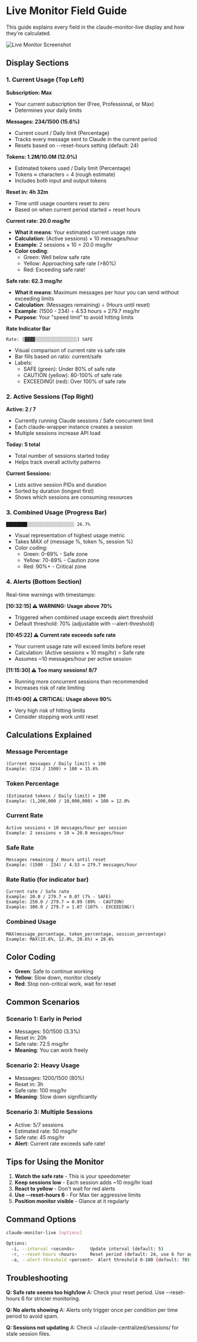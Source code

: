 # Live Monitor Field Guide

This guide explains every field in the claude-monitor-live display and how they're calculated.

![Live Monitor Screenshot](../assets/live-monitor-screenshot.png)

## Display Sections

### 1. Current Usage (Top Left)

**Subscription: Max**
- Your current subscription tier (Free, Professional, or Max)
- Determines your daily limits

**Messages: 234/1500 (15.6%)**
- Current count / Daily limit (Percentage)
- Tracks every message sent to Claude in the current period
- Resets based on --reset-hours setting (default: 24)

**Tokens: 1.2M/10.0M (12.0%)**
- Estimated tokens used / Daily limit (Percentage)
- Tokens ≈ characters ÷ 4 (rough estimate)
- Includes both input and output tokens

**Reset in: 4h 32m**
- Time until usage counters reset to zero
- Based on when current period started + reset hours

**Current rate: 20.0 msg/hr**
- **What it means**: Your estimated current usage rate
- **Calculation**: (Active sessions) × 10 messages/hour
- **Example**: 2 sessions × 10 = 20.0 msg/hr
- **Color coding**:
  - Green: Well below safe rate
  - Yellow: Approaching safe rate (>80%)
  - Red: Exceeding safe rate!

**Safe rate: 62.3 msg/hr**
- **What it means**: Maximum messages per hour you can send without exceeding limits
- **Calculation**: (Messages remaining) ÷ (Hours until reset)
- **Example**: (1500 - 234) ÷ 4.53 hours = 279.7 msg/hr
- **Purpose**: Your "speed limit" to avoid hitting limits

**Rate Indicator Bar**
```
Rate: [▓▓▓▓░░░░░░░░░░░░░░░░] SAFE
```
- Visual comparison of current rate vs safe rate
- Bar fills based on ratio: current/safe
- Labels:
  - SAFE (green): Under 80% of safe rate
  - CAUTION (yellow): 80-100% of safe rate
  - EXCEEDING! (red): Over 100% of safe rate

### 2. Active Sessions (Top Right)

**Active: 2 / 7**
- Currently running Claude sessions / Safe concurrent limit
- Each claude-wrapper instance creates a session
- Multiple sessions increase API load

**Today: 5 total**
- Total number of sessions started today
- Helps track overall activity patterns

**Current Sessions:**
- Lists active session PIDs and duration
- Sorted by duration (longest first)
- Shows which sessions are consuming resources

### 3. Combined Usage (Progress Bar)

```
████████░░░░░░░░░░░░░░░░░░ 26.7%
```

- Visual representation of highest usage metric
- Takes MAX of (message %, token %, session %)
- Color coding:
  - Green: 0-69% - Safe zone
  - Yellow: 70-89% - Caution zone
  - Red: 90%+ - Critical zone

### 4. Alerts (Bottom Section)

Real-time warnings with timestamps:

**[10:32:15] ⚠️  WARNING: Usage above 70%**
- Triggered when combined usage exceeds alert threshold
- Default threshold: 70% (adjustable with --alert-threshold)

**[10:45:22] ⚠️  Current rate exceeds safe rate**
- Your current usage rate will exceed limits before reset
- Calculation: (Active sessions × 10 msg/hr) > Safe rate
- Assumes ~10 messages/hour per active session

**[11:15:30] ⚠️  Too many sessions! 8/7**
- Running more concurrent sessions than recommended
- Increases risk of rate limiting

**[11:45:00] ⚠️  CRITICAL: Usage above 90%**
- Very high risk of hitting limits
- Consider stopping work until reset

## Calculations Explained

### Message Percentage
```
(Current messages / Daily limit) × 100
Example: (234 / 1500) × 100 = 15.6%
```

### Token Percentage
```
(Estimated tokens / Daily limit) × 100
Example: (1,200,000 / 10,000,000) × 100 = 12.0%
```

### Current Rate
```
Active sessions × 10 messages/hour per session
Example: 2 sessions × 10 = 20.0 messages/hour
```

### Safe Rate
```
Messages remaining / Hours until reset
Example: (1500 - 234) / 4.53 = 279.7 messages/hour
```

### Rate Ratio (for indicator bar)
```
Current rate / Safe rate
Example: 20.0 / 279.7 = 0.07 (7% - SAFE)
Example: 250.0 / 279.7 = 0.89 (89% - CAUTION)
Example: 300.0 / 279.7 = 1.07 (107% - EXCEEDING!)
```

### Combined Usage
```
MAX(message_percentage, token_percentage, session_percentage)
Example: MAX(15.6%, 12.0%, 28.6%) = 28.6%
```

## Color Coding

- **Green**: Safe to continue working
- **Yellow**: Slow down, monitor closely
- **Red**: Stop non-critical work, wait for reset

## Common Scenarios

### Scenario 1: Early in Period
- Messages: 50/1500 (3.3%)
- Reset in: 20h
- Safe rate: 72.5 msg/hr
- **Meaning**: You can work freely

### Scenario 2: Heavy Usage
- Messages: 1200/1500 (80%)
- Reset in: 3h
- Safe rate: 100 msg/hr
- **Meaning**: Slow down significantly

### Scenario 3: Multiple Sessions
- Active: 5/7 sessions
- Estimated rate: 50 msg/hr
- Safe rate: 45 msg/hr
- **Alert**: Current rate exceeds safe rate!

## Tips for Using the Monitor

1. **Watch the safe rate** - This is your speedometer
2. **Keep sessions low** - Each session adds ~10 msg/hr load
3. **React to yellow** - Don't wait for red alerts
4. **Use --reset-hours 6** - For Max tier aggressive limits
5. **Position monitor visible** - Glance at it regularly

## Command Options

```bash
claude-monitor-live [options]

Options:
  -i, --interval <seconds>      Update interval (default: 5)
  -r, --reset-hours <hours>     Reset period (default: 24, use 6 for aggressive)
  -a, --alert-threshold <percent>  Alert threshold 0-100 (default: 70)
```

## Troubleshooting

**Q: Safe rate seems too high/low**
A: Check your reset period. Use --reset-hours 6 for stricter monitoring.

**Q: No alerts showing**
A: Alerts only trigger once per condition per time period to avoid spam.

**Q: Sessions not updating**
A: Check ~/.claude-centralized/sessions/ for stale session files.